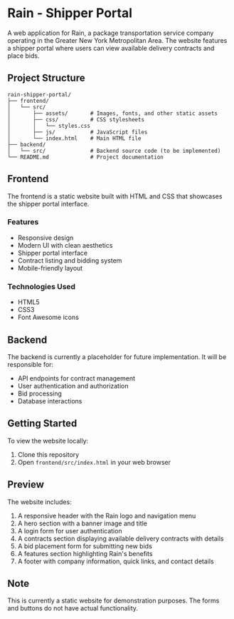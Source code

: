 # Rain - Shipper Portal

A web application for Rain, a package transportation service company operating in the Greater New York Metropolitan Area. The website features a shipper portal where users can view available delivery contracts and place bids.

## Project Structure

```
rain-shipper-portal/
├── frontend/
│   └── src/
│       ├── assets/       # Images, fonts, and other static assets
│       ├── css/          # CSS stylesheets
│       │   └── styles.css
│       ├── js/           # JavaScript files
│       └── index.html    # Main HTML file
├── backend/
│   └── src/              # Backend source code (to be implemented)
└── README.md             # Project documentation
```

## Frontend

The frontend is a static website built with HTML and CSS that showcases the shipper portal interface.

### Features

- Responsive design
- Modern UI with clean aesthetics
- Shipper portal interface
- Contract listing and bidding system
- Mobile-friendly layout

### Technologies Used

- HTML5
- CSS3
- Font Awesome icons

## Backend

The backend is currently a placeholder for future implementation. It will be responsible for:

- API endpoints for contract management
- User authentication and authorization
- Bid processing
- Database interactions

## Getting Started

To view the website locally:

1. Clone this repository
2. Open `frontend/src/index.html` in your web browser

## Preview

The website includes:

1. A responsive header with the Rain logo and navigation menu
2. A hero section with a banner image and title
3. A login form for user authentication
4. A contracts section displaying available delivery contracts with details
5. A bid placement form for submitting new bids
6. A features section highlighting Rain's benefits
7. A footer with company information, quick links, and contact details

## Note

This is currently a static website for demonstration purposes. The forms and buttons do not have actual functionality.
